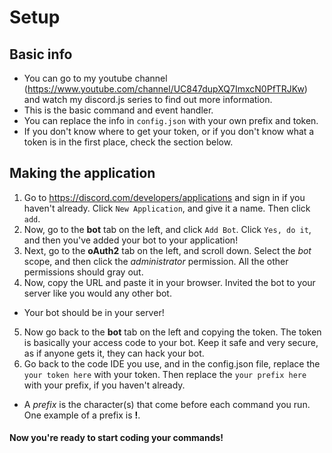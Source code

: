 # Setup

## Basic info

- You can go to my youtube channel (https://www.youtube.com/channel/UC847dupXQ7ImxcN0PfTRJKw) and watch my discord.js series to find out more information.
- This is the basic command and event handler.
- You can replace the info in `config.json` with your own prefix and token.
- If you don't know where to get your token, or if you don't know what a token is in the first place, check the section below.

## Making the application

1. Go to https://discord.com/developers/applications and sign in if you haven't already. Click `New Application`, and give it a name. Then click `add`.
2. Now, go to the **bot** tab on the left, and click `Add Bot`. Click `Yes, do it`, and then you've added your bot to your application!
3. Next, go to the **oAuth2** tab on the left, and scroll down. Select the _bot_ scope, and then click the _administrator_ permission. All the other permissions should gray out.
4. Now, copy the URL and paste it in your browser. Invited the bot to your server like you would any other bot.
  - Your bot should be in your server!
5. Now go back to the **bot** tab on the left and copying the token. The token is basically your access code to your bot. Keep it safe and very secure, as if anyone gets it, they can hack your bot.
6. Go back to the code IDE you use, and in the config.json file, replace the `your token here` with your token. Then replace the `your prefix here` with your prefix, if you haven't already.
- A _prefix_ is the character(s) that come before each command you run. One example of a prefix is **!**.

#### Now you're ready to start coding your commands!
